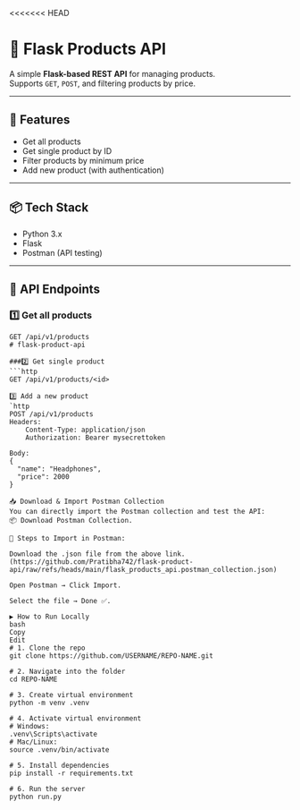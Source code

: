 <<<<<<< HEAD
# 🛒 Flask Products API

A simple **Flask-based REST API** for managing products.  
Supports `GET`, `POST`, and filtering products by price.

---

## 🚀 Features
- Get all products
- Get single product by ID
- Filter products by minimum price
- Add new product (with authentication)

---

## 📦 Tech Stack
- Python 3.x
- Flask
- Postman (API testing)

---

## 📂 API Endpoints

### 1️⃣ Get all products
```http
GET /api/v1/products
# flask-product-api

###2️⃣ Get single product
```http
GET /api/v1/products/<id>

3️⃣ Add a new product
`http
POST /api/v1/products
Headers:
    Content-Type: application/json
    Authorization: Bearer mysecrettoken

Body:
{
  "name": "Headphones",
  "price": 2000
}

📥 Download & Import Postman Collection
You can directly import the Postman collection and test the API:
📦 Download Postman Collection.

🔹 Steps to Import in Postman:

Download the .json file from the above link.(https://github.com/Pratibha742/flask-product-api/raw/refs/heads/main/flask_products_api.postman_collection.json)

Open Postman → Click Import.

Select the file → Done ✅.

▶️ How to Run Locally
bash
Copy
Edit
# 1. Clone the repo
git clone https://github.com/USERNAME/REPO-NAME.git

# 2. Navigate into the folder
cd REPO-NAME

# 3. Create virtual environment
python -m venv .venv

# 4. Activate virtual environment
# Windows:
.venv\Scripts\activate
# Mac/Linux:
source .venv/bin/activate

# 5. Install dependencies
pip install -r requirements.txt

# 6. Run the server
python run.py








